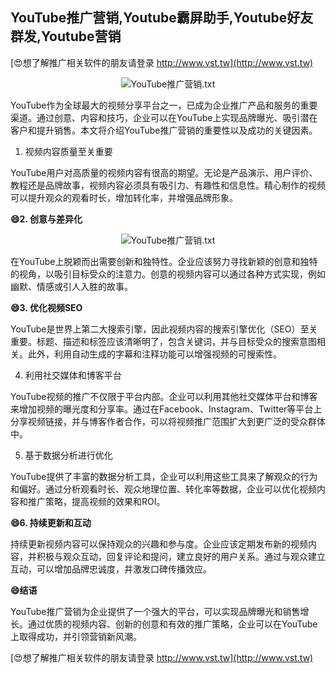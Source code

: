 ## **YouTube推广营销,Youtube霸屏助手,Youtube好友群发,Youtube营销**

[😍想了解推广相关软件的朋友请登录 http://www.vst.tw](http://www.vst.tw)

 <center><img src="https://vst.tw/MP4/tuiguang/png/1.png" alt="YouTube推广营销.txt"></center>

YouTube作为全球最大的视频分享平台之一，已成为企业推广产品和服务的重要渠道。通过创意、内容和技巧，企业可以在YouTube上实现品牌曝光、吸引潜在客户和提升销售。本文将介绍YouTube推广营销的重要性以及成功的关键因素。

1. 视频内容质量至关重要

YouTube用户对高质量的视频内容有很高的期望。无论是产品演示、用户评价、教程还是品牌故事，视频内容必须具有吸引力、有趣性和信息性。精心制作的视频可以提升观众的观看时长，增加转化率，并增强品牌形象。

**😄2. 创意与差异化**

 <center><img src="https://vst.tw/MP4/tuiguang/png/4.png" alt="YouTube推广营销.txt"></center>

在YouTube上脱颖而出需要创新和独特性。企业应该努力寻找新颖的创意和独特的视角，以吸引目标受众的注意力。创意的视频内容可以通过各种方式实现，例如幽默、情感或引人入胜的故事。

**😄3. 优化视频SEO**

YouTube是世界上第二大搜索引擎，因此视频内容的搜索引擎优化（SEO）至关重要。标题、描述和标签应该清晰明了，包含关键词，并与目标受众的搜索意图相关。此外，利用自动生成的字幕和注释功能可以增强视频的可搜索性。

4. 利用社交媒体和博客平台

YouTube视频的推广不仅限于平台内部。企业可以利用其他社交媒体平台和博客来增加视频的曝光度和分享率。通过在Facebook、Instagram、Twitter等平台上分享视频链接，并与博客作者合作，可以将视频推广范围扩大到更广泛的受众群体中。

5. 基于数据分析进行优化

YouTube提供了丰富的数据分析工具，企业可以利用这些工具来了解观众的行为和偏好。通过分析观看时长、观众地理位置、转化率等数据，企业可以优化视频内容和推广策略，提高视频的效果和ROI。

**😄6. 持续更新和互动**

持续更新视频内容可以保持观众的兴趣和参与度。企业应该定期发布新的视频内容，并积极与观众互动，回复评论和提问，建立良好的用户关系。通过与观众建立互动，可以增加品牌忠诚度，并激发口碑传播效应。

**😄结语**

YouTube推广营销为企业提供了一个强大的平台，可以实现品牌曝光和销售增长。通过优质的视频内容、创新的创意和有效的推广策略，企业可以在YouTube上取得成功，并引领营销新风潮。

[😍想了解推广相关软件的朋友请登录 http://www.vst.tw](http://www.vst.tw)



